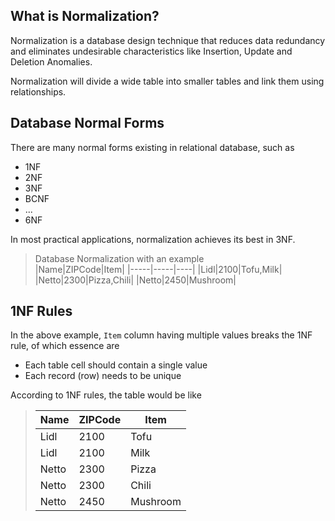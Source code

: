 ## What is Normalization?

Normalization is a database design technique that reduces data redundancy and eliminates undesirable characteristics like Insertion, Update and Deletion Anomalies.

Normalization will divide a wide table into smaller tables and link them using relationships.

## Database Normal Forms

There are many normal forms existing in relational database, such as

- 1NF
- 2NF
- 3NF
- BCNF
- ...
- 6NF

In most practical applications, normalization achieves its best in 3NF.

> Database Normalization with an example </br>
> |Name|ZIPCode|Item|
> |-----|-----|----|
> |Lidl|2100|Tofu,Milk|
> |Netto|2300|Pizza,Chili|
> |Netto|2450|Mushroom|

## 1NF Rules

In the above example, `Item` column having multiple values breaks the 1NF rule, of which essence are

- Each table cell should contain a single value
- Each record (row) needs to be unique

According to 1NF rules, the table would be like

> |Name|ZIPCode|Item|
> |-----|-----|----|
> |Lidl|2100|Tofu|
> |Lidl|2100|Milk|
> |Netto|2300|Pizza|
> |Netto|2300|Chili|
> |Netto|2450|Mushroom|
